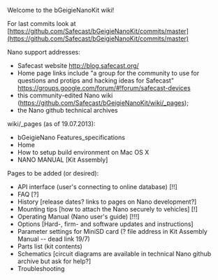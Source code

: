 Welcome to the bGeigieNanoKit wiki!

For last commits look at [https://github.com/Safecast/bGeigieNanoKit/commits/master](https://github.com/Safecast/bGeigieNanoKit/commits/master)

Nano support addresses: 
* Safecast website http://blog.safecast.org/ 
* Home page links include "a group for the community to use for questions and protips and hacking ideas for Safecast"  https://groups.google.com/forum/#!forum/safecast-devices 
* this community-edited Nano wiki (https://github.com/Safecast/bGeigieNanoKit/wiki/_pages);
* the Nano github technical archives

wiki/_pages (as of 19.07.2013):
* bGeigieNano Features_specifications
* Home
* How to setup build environment on Mac OS X
* NANO MANUAL [Kit Assembly] 

Pages to be added (or desired):
* API interface (user's connecting to online database) [!!]
* FAQ [?]
* History [release dates? links to pages on Nano development?]
* Mounting tips [how to attach the Nano securely to vehicles] [!]
* Operating Manual (Nano user's guide) [!!!]
* Options [Hard-, firm- and software updates and instructions] 
* Parameter settings for MiniSD card (? file address in Kit Assembly Manual -- dead link 19/7) 
* Parts list  (kit contents)
* Schematics [circuit diagrams are available in technical Nano github archive but ask for help?]
* Troubleshooting 
